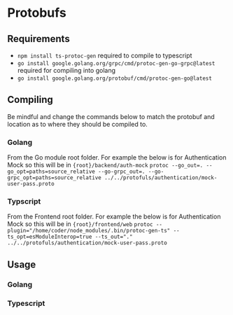 # Protobufs

## Requirements
- `npm install ts-protoc-gen` required to compile to typescript
- `go install google.golang.org/grpc/cmd/protoc-gen-go-grpc@latest` required for compiling into golang
- `go install google.golang.org/protobuf/cmd/protoc-gen-go@latest`

## Compiling
Be mindful and change the commands below to match the protobuf and location as to where they should be compiled to.

### Golang
From the Go module root folder. For example the below is for Authentication Mock so this will be in `{root}/backend/auth-mock`
`protoc --go_out=. --go_opt=paths=source_relative --go-grpc_out=. --go-grpc_opt=paths=source_relative ../../protofuls/authentication/mock-user-pass.proto`

### Typscript
From the Frontend root folder. For example the below is for Authentication Mock so this will be in `{root}/frontend/web`
`protoc --plugin="/home/coder/node_modules/.bin/protoc-gen-ts" --ts_opt=esModuleInterop=true --ts_out="." ../../protofuls/authentication/mock-user-pass.proto`

## Usage
### Golang

### Typescript
